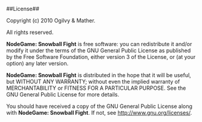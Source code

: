##License##

Copyright (c) 2010 Ogilvy & Mather.

All rights reserved.

**NodeGame: Snowball Fight** is free software: you can redistribute it and/or
modify it under the terms of the GNU General Public License as published by
the Free Software Foundation, either version 3 of the License, or
(at your option) any later version.

**NodeGame: Snowball Fight** is distributed in the hope that it will be useful,
but WITHOUT ANY WARRANTY; without even the implied warranty of
MERCHANTABILITY or FITNESS FOR A PARTICULAR PURPOSE. See the
GNU General Public License for more details.

You should have received a copy of the GNU General Public License along with
**NodeGame: Snowball Fight**. If not, see <http://www.gnu.org/licenses/>.